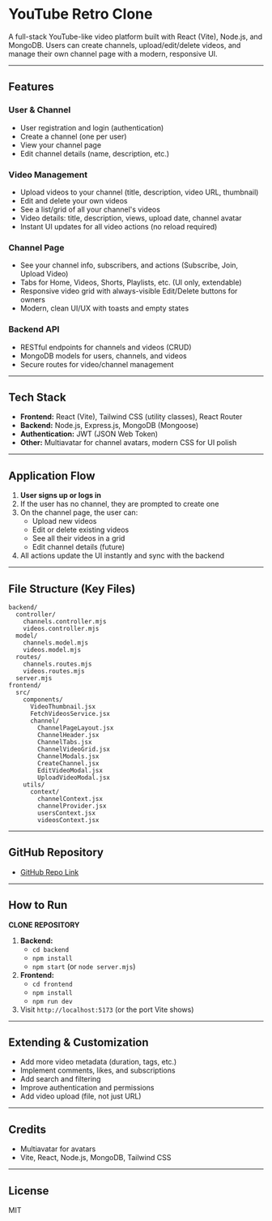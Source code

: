 # YouTube Retro Clone

A full-stack YouTube-like video platform built with React (Vite), Node.js, and MongoDB. Users can create channels, upload/edit/delete videos, and manage their own channel page with a modern, responsive UI.

---

## Features

### User & Channel
- User registration and login (authentication)
- Create a channel (one per user)
- View your channel page
- Edit channel details (name, description, etc.)

### Video Management
- Upload videos to your channel (title, description, video URL, thumbnail)
- Edit and delete your own videos
- See a list/grid of all your channel's videos
- Video details: title, description, views, upload date, channel avatar
- Instant UI updates for all video actions (no reload required)

### Channel Page
- See your channel info, subscribers, and actions (Subscribe, Join, Upload Video)
- Tabs for Home, Videos, Shorts, Playlists, etc. (UI only, extendable)
- Responsive video grid with always-visible Edit/Delete buttons for owners
- Modern, clean UI/UX with toasts and empty states

### Backend API
- RESTful endpoints for channels and videos (CRUD)
- MongoDB models for users, channels, and videos
- Secure routes for video/channel management

---

## Tech Stack

- **Frontend:** React (Vite), Tailwind CSS (utility classes), React Router
- **Backend:** Node.js, Express.js, MongoDB (Mongoose)
- **Authentication:** JWT (JSON Web Token)
- **Other:** Multiavatar for channel avatars, modern CSS for UI polish

---

## Application Flow

1. **User signs up or logs in**
2. If the user has no channel, they are prompted to create one
3. On the channel page, the user can:
   - Upload new videos
   - Edit or delete existing videos
   - See all their videos in a grid
   - Edit channel details (future)
4. All actions update the UI instantly and sync with the backend

---

## File Structure (Key Files)

```
backend/
  controller/
    channels.controller.mjs
    videos.controller.mjs
  model/
    channels.model.mjs
    videos.model.mjs
  routes/
    channels.routes.mjs
    videos.routes.mjs
  server.mjs
frontend/
  src/
    components/
      VideoThumbnail.jsx
      FetchVideosService.jsx
      channel/
        ChannelPageLayout.jsx
        ChannelHeader.jsx
        ChannelTabs.jsx
        ChannelVideoGrid.jsx
        ChannelModals.jsx
        CreateChannel.jsx
        EditVideoModal.jsx
        UploadVideoModal.jsx
    utils/
      context/
        channelContext.jsx
        channelProvider.jsx
        usersContext.jsx
        videosContext.jsx
```

---

## GitHub Repository

- [GitHub Repo Link](https://github.com/hrishabh1008/yt2.git)


---

## How to Run

**CLONE REPOSITORY**

1. **Backend:**
   - `cd backend`
   - `npm install`
   - `npm start` (or `node server.mjs`)
2. **Frontend:**
   - `cd frontend`
   - `npm install`
   - `npm run dev`
3. Visit `http://localhost:5173` (or the port Vite shows)

---

## Extending & Customization
- Add more video metadata (duration, tags, etc.)
- Implement comments, likes, and subscriptions
- Add search and filtering
- Improve authentication and permissions
- Add video upload (file, not just URL)

---

## Credits
- Multiavatar for avatars
- Vite, React, Node.js, MongoDB, Tailwind CSS

---

## License
MIT
